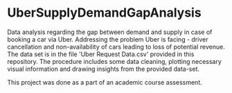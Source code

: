# UberSupplyDemandGapAnalysis
Data analysis regarding the gap between demand and supply in case of booking a car via Uber.
Addressing the problem Uber is facing - driver cancellation and non-availability of cars leading to loss of potential revenue.
The data set is in the file 'Uber Request Data.csv' provided in this repository.
The procedure includes some data cleaning, plotting necessary visual information and drawing insights from the provided data-set.

This project was done as a part of an academic course assessment.
